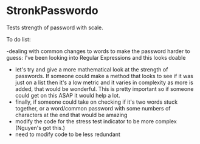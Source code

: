 # StronkPasswordo
Tests strength of password with scale.

To do list:

-dealing with common changes to words to make the password harder to guess: I've been looking into Regular Expressions and this looks doable
- let's try and give a more mathematical look at the strength of passwords. If someone could make a method that looks to see if it was just on a list then it's a low metric and it varies in complexity as more is added, that would be wonderful. This is pretty important so if someone could get on this ASAP it would help a lot.
- finally, if someone could take on checking if it's two words stuck together, or a word/common password with some numbers of characters at the end that would be amazing
- modify the code for the stress test indicator to be more complex (Nguyen's got this.)
- need to modify code to be less redundant

